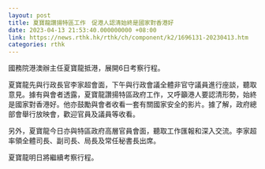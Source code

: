 ```yaml
---
layout: post
title: 夏寶龍讚揚特區工作　促港人認清始終是國家對香港好
date: 2023-04-13 21:53:40.000000000 +08:00
link: https://news.rthk.hk/rthk/ch/component/k2/1696131-20230413.htm
categories: rthk
---
```


國務院港澳辦主任夏寶龍抵港，展開6日考察行程。
 
夏寶龍先與行政長官李家超會面，下午與行政會議全體非官守議員進行座談，聽取意見。據有與會者透露，夏寶龍讚揚特區政府工作，又呼籲港人要認清形勢，始終是國家對香港好。他亦鼓勵與會者收看一套有關國家安全的影片。據了解，政府總部會舉行放映會，歡迎官員及議員等收看。

另外，夏寶龍今日亦與特區政府高層官員會面，聽取工作匯報和深入交流。李家超率領全體司長、副司長、局長及常任秘書長出席。
 
夏寶龍明日將繼續考察行程。
